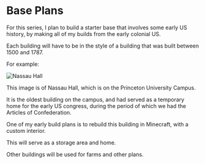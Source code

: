 # Base Plans
For this series, I plan to build a starter base that involves some early US history, by making all of my builds from the early colonial US.

Each building will have to be in the style of a building that was built between 1500 and 1787.

For example:

 ![Nassau Hall](https://www.nps.gov/parkhistory/online_books/colonials-patriots/images/sitec24a.jpg "Nassau Hall")

 This image is of Nassau Hall, which is on the Princeton University Campus.

 It is the oldest building on the campus, and had served as a temporary home for the early US congress, during the period of which we had the Articles of Confederation.

 One of my early build plans is to rebuild this building in Minecraft, with a custom interior.

 This will serve as a storage area and home.

 Other buildings will be used for farms and other plans.